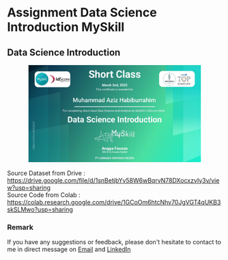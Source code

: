 # Assignment Data Science Introduction MySkill
## Data Science Introduction

<p align="center">
<img src="/Certificate/Sertifikat Data Science Introduction.jpg" width="80%" height="30%">
</p>

Source Dataset from Drive : https://drive.google.com/file/d/1snBetjbYv58W6wBqryN78DXocxzvIy3v/view?usp=sharing <br>
Source Code from Colab : https://colab.research.google.com/drive/1GCoOm6htcNhv70JgVGT4qUKB3skSLMwo?usp=sharing

### Remark
If you have any suggestions or feedback, please don't hesitate to contact to me in direct message on [Email](mailto:azizhabibrahim@gmail.com) and 
[LinkedIn](https://www.linkedin.com/in/mhabibr02/)
